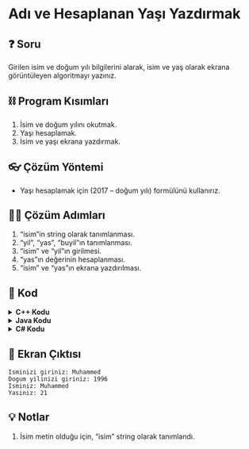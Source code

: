 # Adı ve Hesaplanan Yaşı Yazdırmak

## ❓ Soru
Girilen isim ve doğum yılı bilgilerini alarak, isim ve yaş olarak ekrana görüntüleyen algoritmayı yazınız.

## ⛓ Program Kısımları
1. İsim ve doğum yılını okutmak.
2. Yaşı hesaplamak.
3. İsim ve yaşı ekrana yazdırmak.

## 👓 Çözüm Yöntemi 
* Yaşı hesaplamak için (2017 – doğum yılı) formülünü kullanırız.

## 👩‍🔧 Çözüm Adımları
1. “isim”in string olarak tanımlanması.
2. “yil”, “yas”, “buyil”ın tanımlanması.
3. “isim” ve “yil”ın girilmesi.
4. “yas”ın değerinin hesaplanması.
5. “isim” ve “yas”ın ekrana yazdırılması.

## 🤖 Kod


[//]: ------------------------------------------------------------------------------
<!-- ----------------------------- C++ Kodu ----------------------------------- -->
[//]: ------------------------------------------------------------------------------

<details>
<summary><b>C++ Kodu</b></summary>

```cpp
#include <iostream>
#include <string>

using namespace std;
int main()
{
    // “isim”in string olarak tanımlanması
    string isim;
    // “yil”, “yas”, “buyil”ın tanımlanması
    int yil, yas, buyil = 2017; 
    // “isim” ve “yil”ın girilmesi
    cout << "Isminizi giriniz: ";
    cin >> isim;
    cout << "Dogum yilinizi giriniz: ";
    cin >> yil;
    // “yas”ın değerinin hesaplanması
    yas = buyil - yil;
    // “isim” ve “yas”ın ekrana yazdırılması
    cout << "Isminiz: " << isim <<  "Yasiniz: " << yas ; 
    return 0;
}

```
</details>


[//]: ------------------------------------------------------------------------------
<!-- ----------------------------- Java Kodu ----------------------------------- -->
[//]: ------------------------------------------------------------------------------

<details>
<summary><b>Java Kodu</b></summary>

```java
import java.util.*;
public class AdVeYasYazdirmak {
 public static void main(String arg[]) {
  Scanner input = new Scanner(System.in);
  String isim; // 1. Adım, I. nota bak
  int yil, yas, buyil = 2017; // 2. adım
  System.out.print("Isminizi giriniz: ");
  isim = input.nextLine(); // 3. adım
  System.out.print("Dogum yilinizi giriniz: ");
  yil = input.nextInt(); // 3. adım
  yas = buyil - yil; // 4. adım
  System.out.println("Isminiz: " + isim); // 5. adım
  System.out.println("Yasiniz: " + yas);
  input.close();
 }
}
```
</details>


[//]: ------------------------------------------------------------------------------
<!-- ----------------------------- C# Kodu ----------------------------------- -->
[//]: ------------------------------------------------------------------------------

<details>
<summary><b>C# Kodu</b></summary>

```cs
using System;
using System.Collections.Generic;
using System.Linq;
using System.Text;
using System.Threading.Tasks;

namespace yedinci_Program
{
    class Program
    {
        static void Main(string[] args)
        {
            String isim;
            int yil, yas, buyil = 2017;
            Console.WriteLine("Isminizi giriniz: ");
            isim = Console.ReadLine();
            Console.WriteLine("Dogum yilinizi giriniz: ");
            yil = Convert.ToInt32(Console.ReadLine());
            yas = buyil - yil;
            Console.WriteLine("Isminiz: " + isim);
            Console.WriteLine("Yasiniz: " + yas);
            Console.ReadLine();
        }
    }
}


```
</details>

## 🎉 Ekran Çıktısı

```
Isminizi giriniz: Muhammed
Dogum yilinizi giriniz: 1996
Isminiz: Muhammed
Yasiniz: 21
```

## 💡 Notlar 
1. İsim metin olduğu için, “isim” string olarak tanımlandı.
